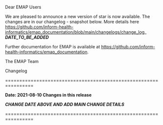 Dear EMAP Users

 

We are pleased to announce a new version of star is now available. The changes are in our changelog - snapshot below. More details here https://github.com/inform-health-informatics/emap_documentation/blob/main/changelogs/change_log_ ***DATE_TO_BE_ADDED***

 

Further documentation for EMAP is available  at https://github.com/inform-health-informatics/emap_documentation.

 

The EMAP Team

 

 

Changelog 

================================================================

**Date: 2021-08-10  Changes in this release**

***CHANGE DATE ABOVE AND ADD MAIN CHANGE DETAILS***

================================================================
